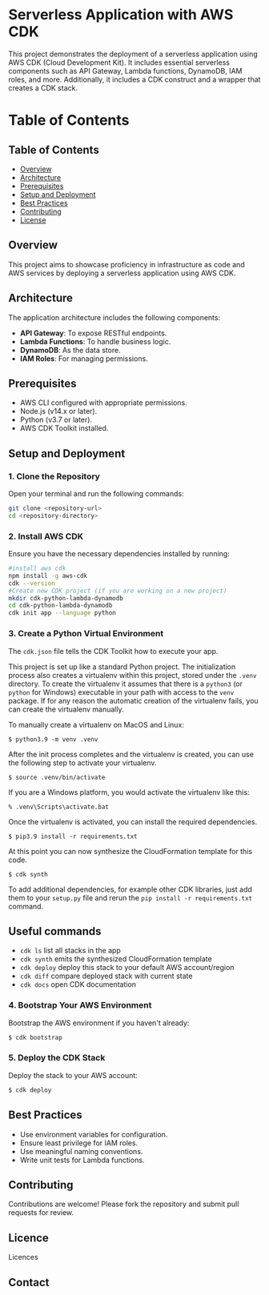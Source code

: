 
# Serverless Application with AWS CDK

This project demonstrates the deployment of a serverless application using AWS CDK (Cloud Development Kit). It includes essential serverless components such as API Gateway, Lambda functions, DynamoDB, IAM roles, and more. Additionally, it includes a CDK construct and a wrapper that creates a CDK stack.
# Table of Contents
## Table of Contents

- [Overview](#overview)
- [Architecture](#architecture)
- [Prerequisites](#prerequisites)
- [Setup and Deployment](#setup-and-deployment)
- [Best Practices](#best-practices)
- [Contributing](#contributing)
- [License](#license)

## Overview

This project aims to showcase proficiency in infrastructure as code and AWS services by deploying a serverless application using AWS CDK.

## Architecture

The application architecture includes the following components:

- **API Gateway**: To expose RESTful endpoints.
- **Lambda Functions**: To handle business logic.
- **DynamoDB**: As the data store.
- **IAM Roles**: For managing permissions.

## Prerequisites

- AWS CLI configured with appropriate permissions.
- Node.js (v14.x or later).
- Python (v3.7 or later).
- AWS CDK Toolkit installed.

## Setup and Deployment

### 1. Clone the Repository
Open your terminal and run the following commands:

```sh
git clone <repository-url>
cd <repository-directory>
```

### 2. Install AWS CDK
Ensure you have the necessary dependencies installed by running:

```sh
#install aws cdk
npm install -g aws-cdk
cdk --version
#Create new CDK project (if you are working on a new project)
mkdir cdk-python-lambda-dynamodb
cd cdk-python-lambda-dynamodb
cdk init app --language python
```
### 3. Create a Python Virtual Environment

The `cdk.json` file tells the CDK Toolkit how to execute your app.

This project is set up like a standard Python project.  The initialization
process also creates a virtualenv within this project, stored under the `.venv`
directory.  To create the virtualenv it assumes that there is a `python3`
(or `python` for Windows) executable in your path with access to the `venv`
package. If for any reason the automatic creation of the virtualenv fails,
you can create the virtualenv manually.


To manually create a virtualenv on MacOS and Linux:

```
$ python3.9 -m venv .venv
```

After the init process completes and the virtualenv is created, you can use the following
step to activate your virtualenv.

```
$ source .venv/bin/activate
```

If you are a Windows platform, you would activate the virtualenv like this:

```
% .venv\Scripts\activate.bat
```

Once the virtualenv is activated, you can install the required dependencies.

```
$ pip3.9 install -r requirements.txt
```

At this point you can now synthesize the CloudFormation template for this code.

```
$ cdk synth
```

To add additional dependencies, for example other CDK libraries, just add
them to your `setup.py` file and rerun the `pip install -r requirements.txt`
command.

## Useful commands

 * `cdk ls`          list all stacks in the app
 * `cdk synth`       emits the synthesized CloudFormation template
 * `cdk deploy`      deploy this stack to your default AWS account/region
 * `cdk diff`        compare deployed stack with current state
 * `cdk docs`        open CDK documentation
### 4. Bootstrap Your AWS Environment
Bootstrap the AWS environment if you haven't already:
```sh
$ cdk bootstrap
```
### 5. Deploy the CDK Stack
Deploy the stack to your AWS account:
```sh
$ cdk deploy
```

## Best Practices
- Use environment variables for configuration.
- Ensure least privilege for IAM roles.
- Use meaningful naming conventions.
- Write unit tests for Lambda functions.


## Contributing
Contributions are welcome! Please fork the repository and submit pull requests for review.

## Licence

Licences

## Contact

